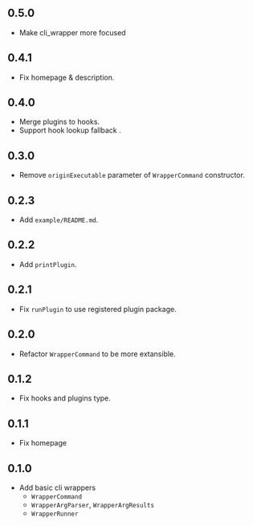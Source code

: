 ## 0.5.0

 - Make cli_wrapper more focused

## 0.4.1
- Fix homepage & description.

## 0.4.0
- Merge plugins to hooks.
- Support hook lookup fallback .

## 0.3.0
- Remove `originExecutable` parameter of `WrapperCommand` constructor.

## 0.2.3
- Add `example/README.md`.

## 0.2.2
- Add `printPlugin`.

## 0.2.1
- Fix `runPlugin` to use registered plugin package.

## 0.2.0
- Refactor `WrapperCommand` to be more extansible.

## 0.1.2
- Fix hooks and plugins type.

## 0.1.1
- Fix homepage

## 0.1.0

- Add basic cli wrappers
  - `WrapperCommand`
  - `WrapperArgParser`, `WrapperArgResults`
  - `WrapperRunner`
